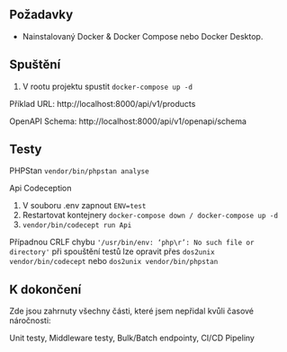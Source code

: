 ## Požadavky

- Nainstalovaný Docker & Docker Compose nebo Docker Desktop.

## Spuštění

1. V rootu projektu spustit ``` docker-compose up -d ```

Příklad URL: http://localhost:8000/api/v1/products

OpenAPI Schema: http://localhost:8000/api/v1/openapi/schema

## Testy
PHPStan ``` vendor/bin/phpstan analyse ```

Api Codeception
1. V souboru .env zapnout ``` ENV=test ```
2. Restartovat kontejnery ``` docker-compose down / docker-compose up -d ```
3. ``` vendor/bin/codecept run Api ```

Případnou CRLF chybu ``` '/usr/bin/env: ‘php\r’: No such file or directory' ``` při spouštění testů lze opravit přes ``` dos2unix vendor/bin/codecept ``` nebo ``` dos2unix vendor/bin/phpstan ```


## K dokončení
Zde jsou zahrnuty všechny části, které jsem nepřidal kvůli časové náročnosti:

Unit testy, Middleware testy, Bulk/Batch endpointy, CI/CD Pipeliny
